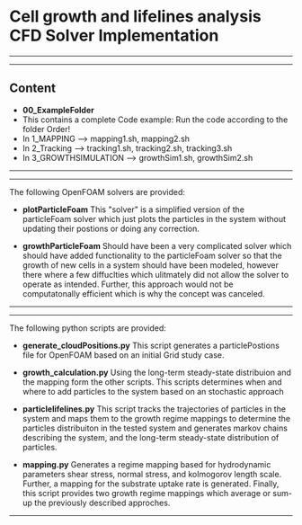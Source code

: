 # Cell growth and lifelines analysis CFD Solver Implementation
---
---
## Content

- **00_ExampleFolder**
- This contains a complete Code example: Run the code according to the folder Order! 
- In 1_MAPPING --> mapping1.sh, mapping2.sh
- In 2_Tracking --> tracking1.sh, tracking2.sh, tracking3.sh
- In 3_GROWTHSIMULATION --> growthSim1.sh, growthSim2.sh

---
---

The following OpenFOAM solvers are provided:
- **plotParticleFoam**
This "solver" is a simplified version of the particleFoam solver which just plots the particles in the system without updating their postions or doing any correction.

- **growthParticleFoam**
Should have been a very complicated solver which should have added functionality to the particleFoam solver so that the growth of new cells in a system should have been modeled, however there where a few diffuclties which ulitmately did not allow the solver to operate as intended. Further, this approach would not be computatonally efficient which is why the concept was canceled. 
 
---
---

The following python scripts are provided:
- **generate_cloudPositions.py**
This script generates a particlePostions file for OpenFOAM based on an initial Grid study case.

- **growth_calculation.py**
Using the long-term steady-state distribuion and the mapping form the other scripts. This scripts determines when and where to add particles to the system based on an stochastic approach

- **particlelifelines.py**
This script tracks the trajectories of particles in the system and maps them to the growth regime mappings to determine the particles distribuiton in the tested system and generates markov chains describing the system, and the long-term steady-state distribution of particles.  

- **mapping.py**
Generates a regime mapping based for hydrodynamic parameters shear stress, normal stress, and kolmogorov length scale. Further, a mapping for the substrate uptake rate is generated. Finally, this script provides two growth regime mappings which average or sum-up the previously described approches.

 ---
